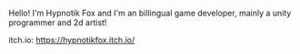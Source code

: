 Hello! I'm Hypnotik Fox and I'm an billingual game developer, mainly a unity programmer and 2d artist!

itch.io: https://hypnotikfox.itch.io/
